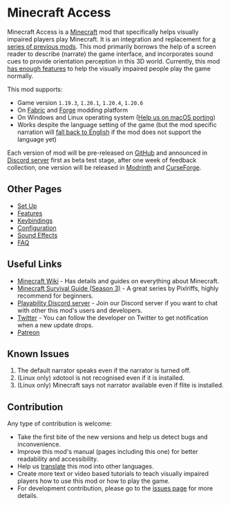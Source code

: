 # Minecraft Access

Minecraft Access is a [Minecraft](https://www.minecraft.net) mod that specifically helps visually impaired players play Minecraft.
It is an integration and replacement for [a series of previous mods](https://github.com/accessible-minecraft).
This mod primarily borrows the help of a screen reader to describe (narrate) the game interface, and incorporates sound cues to provide orientation perception in this 3D world.
Currently, this mod [has enough features](doc/FAQ.md#is-the-mod-enough-to-play-the-game-normally) to help the visually impaired people play the game normally.

This mod supports:

* Game version `1.19.3`, `1.20.1`, `1.20.4`, `1.20.6`
* On [Fabric](https://fabricmc.net/use/installer/) and [Forge](https://files.minecraftforge.net/net/minecraftforge/forge/) modding platform
* On Windows and Linux operating system ([Help us on macOS porting](https://github.com/khanshoaib3/minecraft-access/issues/22))
* Works despite the language setting of the game (but the mod specific narration will [fall back to English](/doc/FEATURES.md#i18n-fallback-mechanism) if the mod does not support the language yet)

Each version of mod will be pre-released on [GitHub](https://github.com/khanshoaib3/minecraft-access/releases) and announced in [Discord server](https://discord.gg/yQjjsDqWQX) first as beta test stage, after one week of feedback collection, one version will be released in [Modrinth](https://modrinth.com/mod/minecraft-access/versions) and [CurseForge](https://legacy.curseforge.com/minecraft/mc-mods/blind-accessibility/files). 

## Other Pages

* [Set Up](/doc/SET_UP.md)
* [Features](/doc/FEATURES.md)
* [Keybindings](/doc/KEYBINDINGS.md)
* [Configuration](/doc/CONFIG.md)
* [Sound Effects](https://html-preview.github.io/?url=https://github.com/khanshoaib3/minecraft-access/blob/1.20/doc/SOUND.html)
* [FAQ](/doc/FAQ.md)

## Useful Links

* [Minecraft Wiki](https://minecraft.wiki) - Has details and guides on everything about Minecraft.
* [Minecraft Survival Guide (Season 3)](https://www.youtube.com/watch?v=VfpHTJsn9I4&list=PLgENJ0iY3XBjmydGuzYTtDwfxuR6lN8KC) - A great series by Pixlriffs, highly recommend for beginners.
* [Playability Discord server](https://discord.gg/yQjjsDqWQX) - Join our Discord server if you want to chat with other this mod's users and developers.
* [Twitter](https://twitter.com/shoaib_mk0) - You can follow the developer on Twitter to get notification when a new update drops.
* [Patreon](https://www.patreon.com/shoaibkhan)

## Known Issues

1. The default narrator speaks even if the narrator is turned off.
2. (Linux only) xdotool is not recognised even if it is installed.
3. (Linux only) Minecraft says not narrator available even if flite is installed.

## Contribution

Any type of contribution is welcome:

* Take the first bite of the new versions and help us detect bugs and inconvenience.
* Improve this mod's manual (pages including this one) for better readability and accessibility.
* Help us [translate](/doc/FAQ.md#how-can-i-contribute-to-i18n) this mod into other languages.
* Create more text or video based tutorials to teach visually impaired players how to use this mod or how to play the game.
* For development contribution, please go to the [issues page](https://github.com/khanshoaib3/minecraft-access/issues) for more details.
